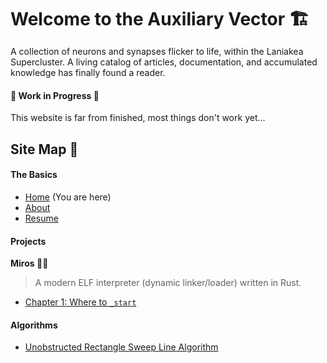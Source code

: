 <style>
#title {
  border-bottom: 2px solid var(--overlay);
  margin-bottom: 15px;
}
</style>

<h1 id="title">Welcome to the Auxiliary Vector 🏗️</h1>

A collection of neurons and synapses flicker to life, within the Laniakea Supercluster. A living catalog of articles, documentation, and accumulated knowledge has finally found a reader.


#### 🚧 Work in Progress 🚧

This website is far from finished, most things don't work yet...


## Site Map 📜

#### The Basics

- [Home](/) (You are here)
- [About](/about)
- [Resume](/assets/resume/imperial.pdf)

#### Projects

**Miros 🌸🌿**
> A modern ELF interpreter (dynamic linker/loader) written in Rust.
- [Chapter 1: Where to `_start`](projects/miros/chapter_1)
<!-- - [Chapter 2: The Three Musketeers](projects/miros/chapter_2) -->
<!-- - [Chapter 3: An Unmoving Pie 🥧](projects/miros/chapter_3) -->
<!-- - [Chapter 4: The Bugs In The Wallpaper](projects/miros/chapter_4) -->


#### Algorithms

- [Unobstructed Rectangle Sweep Line Algorithm](/algorithms/unobstructed_subrectangles)
